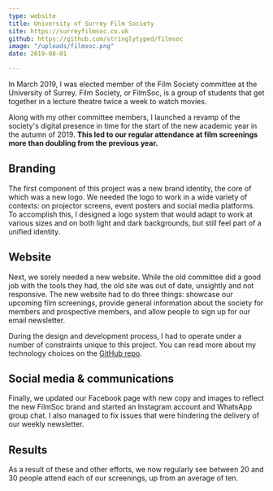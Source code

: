 ```yaml
---
type: website
title: University of Surrey Film Society
site: https://surreyfilmsoc.co.uk
github: https://github.com/stringlytyped/filmsoc
image: "/uploads/filmsoc.png"
date: 2019-08-01

---
```

In March 2019, I was elected member of the Film Society committee at the University of Surrey. Film Society, or FilmSoc, is a group of students that get together in a lecture theatre twice a week to watch movies.

Along with my other committee members, I launched a revamp of the society's digital presence in time for the start of the new academic year in the autumn of 2019. **This led to our regular attendance at film screenings more than doubling from the previous year.**

## Branding

The first component of this project was a new brand identity, the core of which was a new logo. We needed the logo to work in a wide variety of contexts: on projector screens, event posters and social media platforms. To accomplish this, I designed a logo system that would adapt to work at various sizes and on both light and dark backgrounds, but still feel part of a unified identity.

## Website

Next, we sorely needed a new website. While the old committee did a good job with the tools they had, the old site was out of date, unsightly and not responsive. The new website had to do three things: showcase our upcoming film screenings, provide general information about the society for members and prospective members, and allow people to sign up for our email newsletter.

During the design and development process, I had to operate under a number of constraints unique to this project. You can read more about my technology choices on the [GitHub repo](https://github.com/stringlytyped/filmsoc).

## Social media & communications

Finally, we updated our Facebook page with new copy and images to reflect the new FilmSoc brand and started an Instagram account and WhatsApp group chat. I also managed to fix issues that were hindering the delivery of our weekly newsletter.

## Results

As a result of these and other efforts, we now regularly see between 20 and 30 people attend each of our screenings, up from an average of ten.